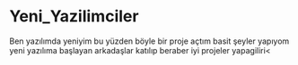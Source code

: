 # Yeni_Yazilimciler
Ben yazılımda yeniyim bu yüzden böyle bir proje açtım basit şeyler yapıyom yeni yazılıma başlayan arkadaşlar katılıp beraber iyi projeler yapagiliri&lt;
